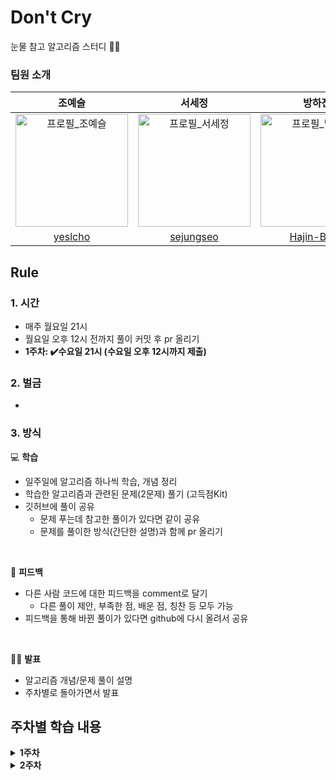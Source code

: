 # Don't Cry

눈물 참고 알고리즘 스터디 👯‍♀️

### **팀원 소개**

|                                                                                                                                                                                                                                                                                                                                                                                                                                              조예슬                                                                                                                                                                                                                                                                                                                                                                                                                                              |                                                                                                                                                                                                                                                                                                                                                                                                                                              서세정                                                                                                                                                                                                                                                                                                                                                                                                                                              |                                                                       방하진                                                                       |
| :----------------------------------------------------------------------------------------------------------------------------------------------------------------------------------------------------------------------------------------------------------------------------------------------------------------------------------------------------------------------------------------------------------------------------------------------------------------------------------------------------------------------------------------------------------------------------------------------------------------------------------------------------------------------------------------------------------------------------------------------------------------------------------------------------------------------------------------------------------------------------------------------: | :----------------------------------------------------------------------------------------------------------------------------------------------------------------------------------------------------------------------------------------------------------------------------------------------------------------------------------------------------------------------------------------------------------------------------------------------------------------------------------------------------------------------------------------------------------------------------------------------------------------------------------------------------------------------------------------------------------------------------------------------------------------------------------------------------------------------------------------------------------------------------------------------: | :------------------------------------------------------------------------------------------------------------------------------------------------: |
| <img width="180" alt="프로필_조예슬" src="https://avatars.githubusercontent.com/u/138556042?v=4"> | <img width="180" alt="프로필_서세정" src="https://avatars.githubusercontent.com/u/125885922?v=4"> | <img width="180" alt="프로필_방하진" src="https://avatars.githubusercontent.com/u/138538168?s=400&u=2b0ee161014254ecb2b979c03edc226b3783293e&v=4"> |
|                                                                                                                                                                                                                                                                                                                                                                                                                              [yeslcho](https://github.com/yeslcho)                                                                                                                                                                                                                                                                                                                                                                                                                               |                                                                                                                                                                                                                                                                                                                                                                                                                            [sejungseo](https://github.com/sejungseo)                                                                                                                                                                                                                                                                                                                                                                                                                             |                                                    [Hajin-Bang](https://github.com/Hajin-Bang)                                                     |

## Rule

### **1. 시간**

- 매주 월요일 21시
- 월요일 오후 12시 전까지 풀이 커밋 후 pr 올리기
- **1주차: ✔️수요일 21시 (수요일 오후 12시까지 제출)**

### **2. 벌금**

-

### **3. 방식**

💻 **학습**

- 일주일에 알고리즘 하나씩 학습, 개념 정리
- 학습한 알고리즘과 관련된 문제(2문제) 풀기 (고득점Kit)
- 깃허브에 풀이 공유
  - 문제 푸는데 참고한 풀이가 있다면 같이 공유
  - 문제를 풀이한 방식(간단한 설명)과 함께 pr 올리기

<br/>

🧐 **피드백**

- 다른 사람 코드에 대한 피드백을 comment로 달기
  - 다른 풀이 제안, 부족한 점, 배운 점, 칭찬 등 모두 가능
- 피드백을 통해 바뀐 풀이가 있다면 github에 다시 올려서 공유

<br/>

💁🏻 **발표**

- 알고리즘 개념/문제 풀이 설명
- 주차별로 돌아가면서 발표

## 주차별 학습 내용

<details><summary><b>1주차</b></summary>
<br/>

<b style="font-size:17px">2024.01.17</b><br/>
**<lv1 문제로 예열하기>**

- **공통문제 5문제 + 선택 2문제**
- 공통문제
  - 제일 작은 수 제거하기
  - 가운데 글자 가져오기
  - 내적
  - 수박수박수박수박수박수?
  - 약수의 개수와 덧셈
- 개별문제
  - 예슬:
  - 세정:
  - 하진:

**💁🏻발표**

- 예슬:
- 세정:
- 하진:
</details>

<details><summary><b>2주차</b></summary>
<br/>
